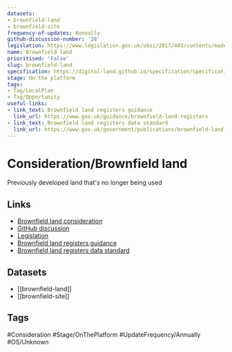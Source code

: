 ```yaml
---
datasets:
- brownfield-land
- brownfield-site
frequency-of-updates: Annually
github-discussion-number: '28'
legislation: https://www.legislation.gov.uk/uksi/2017/403/contents/made
name: Brownfield land
prioritised: 'False'
slug: brownfield-land
specification: https://digital-land.github.io/specification/specification/brownfield-land/
stage: On the platform
tags:
- Tag/LocalPlan
- Tag/Opportunity
useful-links:
- link_text: Brownfield land registers guidance
  link_url: https://www.gov.uk/guidance/brownfield-land-registers
- link_text: Brownfield land registers data standard
  link_url: https://www.gov.uk/government/publications/brownfield-land-registers-data-standard
---
```


# Consideration/Brownfield land

Previously developed land that's no longer being used

## Links

* [Brownfield land consideration](https://design.planning.data.gov.uk/planning-consideration/brownfield-land)
* [GitHub discussion](https://github.com/digital-land/data-standards-backlog/discussions/28)
* [Legislation](https://www.legislation.gov.uk/uksi/2017/403/contents/made)
* [Brownfield land registers guidance](https://www.gov.uk/guidance/brownfield-land-registers)
* [Brownfield land registers data standard](https://www.gov.uk/government/publications/brownfield-land-registers-data-standard)

## Datasets

* [[brownfield-land]]
* [[brownfield-site]]

## Tags

#Consideration #Stage/OnThePlatform #UpdateFrequency/Annually #OS/Unknown